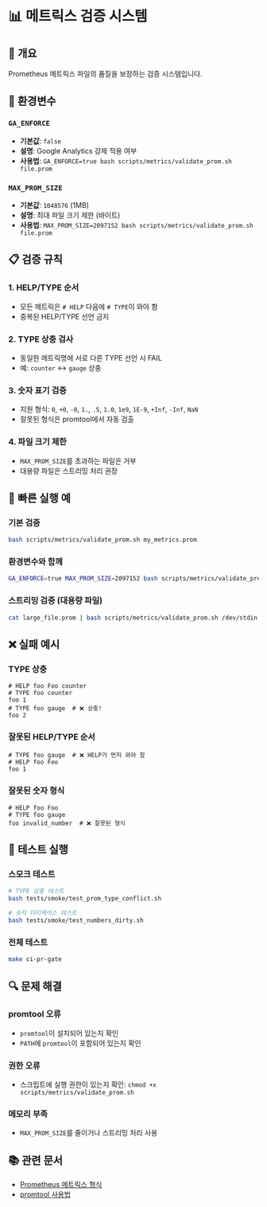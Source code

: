 # 📊 메트릭스 검증 시스템

## 🎯 개요
Prometheus 메트릭스 파일의 품질을 보장하는 검증 시스템입니다.

## 🔧 환경변수

### `GA_ENFORCE`
- **기본값**: `false`
- **설명**: Google Analytics 강제 적용 여부
- **사용법**: `GA_ENFORCE=true bash scripts/metrics/validate_prom.sh file.prom`

### `MAX_PROM_SIZE`
- **기본값**: `1048576` (1MB)
- **설명**: 최대 파일 크기 제한 (바이트)
- **사용법**: `MAX_PROM_SIZE=2097152 bash scripts/metrics/validate_prom.sh file.prom`

## 📋 검증 규칙

### 1. HELP/TYPE 순서
- 모든 메트릭은 `# HELP` 다음에 `# TYPE`이 와야 함
- 중복된 HELP/TYPE 선언 금지

### 2. TYPE 상충 검사
- 동일한 메트릭명에 서로 다른 TYPE 선언 시 FAIL
- 예: `counter` ↔ `gauge` 상충

### 3. 숫자 표기 검증
- 지원 형식: `0`, `+0`, `-0`, `1.`, `.5`, `1.0`, `1e9`, `1E-9`, `+Inf`, `-Inf`, `NaN`
- 잘못된 형식은 promtool에서 자동 검출

### 4. 파일 크기 제한
- `MAX_PROM_SIZE`를 초과하는 파일은 거부
- 대용량 파일은 스트리밍 처리 권장

## 🚀 빠른 실행 예

### 기본 검증
```bash
bash scripts/metrics/validate_prom.sh my_metrics.prom
```

### 환경변수와 함께
```bash
GA_ENFORCE=true MAX_PROM_SIZE=2097152 bash scripts/metrics/validate_prom.sh my_metrics.prom
```

### 스트리밍 검증 (대용량 파일)
```bash
cat large_file.prom | bash scripts/metrics/validate_prom.sh /dev/stdin
```

## ❌ 실패 예시

### TYPE 상충
```prom
# HELP foo Foo counter
# TYPE foo counter
foo 1
# TYPE foo gauge  # ❌ 상충!
foo 2
```

### 잘못된 HELP/TYPE 순서
```prom
# TYPE foo gauge  # ❌ HELP가 먼저 와야 함
# HELP foo Foo
foo 1
```

### 잘못된 숫자 형식
```prom
# HELP foo Foo
# TYPE foo gauge
foo invalid_number  # ❌ 잘못된 형식
```

## 🧪 테스트 실행

### 스모크 테스트
```bash
# TYPE 상충 테스트
bash tests/smoke/test_prom_type_conflict.sh

# 숫자 더티케이스 테스트
bash tests/smoke/test_numbers_dirty.sh
```

### 전체 테스트
```bash
make ci-pr-gate
```

## 🔍 문제 해결

### promtool 오류
- `promtool`이 설치되어 있는지 확인
- `PATH`에 `promtool`이 포함되어 있는지 확인

### 권한 오류
- 스크립트에 실행 권한이 있는지 확인: `chmod +x scripts/metrics/validate_prom.sh`

### 메모리 부족
- `MAX_PROM_SIZE`를 줄이거나 스트리밍 처리 사용

## 📚 관련 문서
- [Prometheus 메트릭스 형식](https://prometheus.io/docs/concepts/metric_types/)
- [promtool 사용법](https://prometheus.io/docs/prometheus/latest/configuration/unit_testing_rules/)


